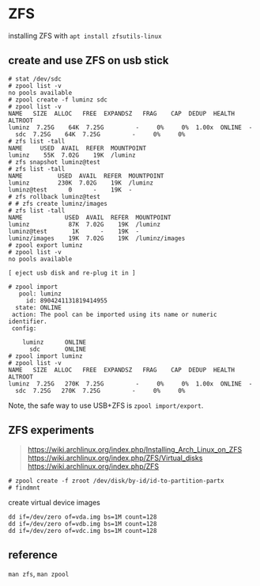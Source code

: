 ZFS
===

installing ZFS with `apt install zfsutils-linux`

## create and use ZFS on usb stick

```
# stat /dev/sdc
# zpool list -v
no pools available
# zpool create -f luminz sdc
# zpool list -v
NAME   SIZE  ALLOC   FREE  EXPANDSZ   FRAG    CAP  DEDUP  HEALTH  ALTROOT
luminz  7.25G    64K  7.25G         -     0%     0%  1.00x  ONLINE  -
  sdc  7.25G    64K  7.25G         -     0%     0%
# zfs list -tall
NAME     USED  AVAIL  REFER  MOUNTPOINT
luminz    55K  7.02G    19K  /luminz
# zfs snapshot luminz@test
# zfs list -tall
NAME          USED  AVAIL  REFER  MOUNTPOINT
luminz        230K  7.02G    19K  /luminz
luminz@test      0      -    19K  -
# zfs rollback luminz@test
# # zfs create luminz/images
# zfs list -tall
NAME            USED  AVAIL  REFER  MOUNTPOINT
luminz           87K  7.02G    19K  /luminz
luminz@test       1K      -    19K  -
luminz/images    19K  7.02G    19K  /luminz/images
# zpool export luminz
# zpool list -v
no pools available

[ eject usb disk and re-plug it in ]

# zpool import
   pool: luminz
     id: 8904241131819414955
  state: ONLINE
 action: The pool can be imported using its name or numeric identifier.
 config:

	luminz      ONLINE
	  sdc       ONLINE
# zpool import luminz
# zpool list -v
NAME   SIZE  ALLOC   FREE  EXPANDSZ   FRAG    CAP  DEDUP  HEALTH  ALTROOT
luminz  7.25G   270K  7.25G         -     0%     0%  1.00x  ONLINE  -
  sdc  7.25G   270K  7.25G         -     0%     0%
```

Note, the safe way to use USB+ZFS is `zpool import/export`.

## ZFS experiments

> https://wiki.archlinux.org/index.php/Installing_Arch_Linux_on_ZFS  
> https://wiki.archlinux.org/index.php/ZFS/Virtual_disks  
> https://wiki.archlinux.org/index.php/ZFS  

```
# zpool create -f zroot /dev/disk/by-id/id-to-partition-partx
# findmnt
```

create virtual device images
```
dd if=/dev/zero of=vda.img bs=1M count=128
dd if=/dev/zero of=vdb.img bs=1M count=128
dd if=/dev/zero of=vdc.img bs=1M count=128
```


## reference

`man zfs`, `man zpool`
